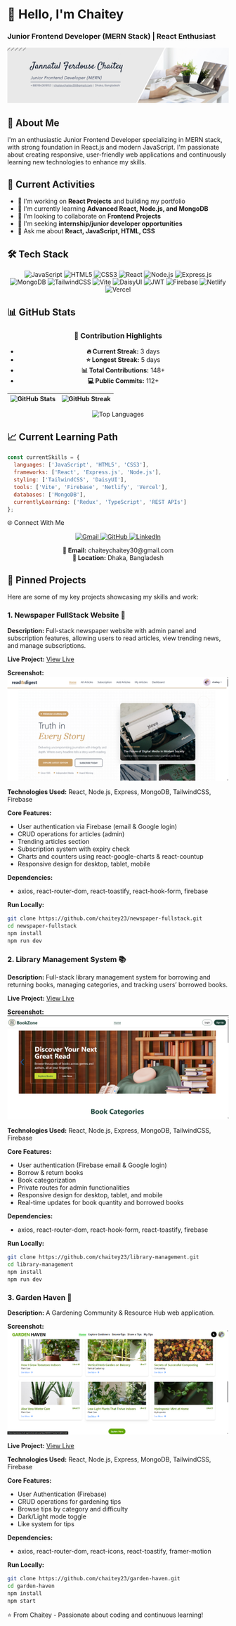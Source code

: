 # 👋 Hello, I'm Chaitey
### Junior Frontend Developer (MERN Stack) | React Enthusiast

![Banner](githubBanner.png)

## 🚀 About Me
I'm an enthusiastic Junior Frontend Developer specializing in MERN stack, with strong foundation in React.js and modern JavaScript. I'm passionate about creating responsive, user-friendly web applications and continuously learning new technologies to enhance my skills.

## 💼 Current Activities
- 🔭 I'm working on **React Projects** and building my portfolio
- 🌱 I'm currently learning **Advanced React, Node.js, and MongoDB**
- 👯 I'm looking to collaborate on **Frontend Projects**
- 🤔 I'm seeking **internship/junior developer opportunities**
- 💬 Ask me about **React, JavaScript, HTML, CSS**

## 🛠️ Tech Stack

<p align="center">
  <img src="https://img.shields.io/badge/JavaScript-F7DF1E?style=for-the-badge&logo=javascript&logoColor=black" alt="JavaScript" />
  <img src="https://img.shields.io/badge/HTML5-E34F26?style=for-the-badge&logo=html5&logoColor=white" alt="HTML5" />
  <img src="https://img.shields.io/badge/CSS3-1572B6?style=for-the-badge&logo=css3&logoColor=white" alt="CSS3" />
  <img src="https://img.shields.io/badge/React-20232A?style=for-the-badge&logo=react&logoColor=61DAFB" alt="React" />
  <img src="https://img.shields.io/badge/Node.js-339933?style=for-the-badge&logo=nodedotjs&logoColor=white" alt="Node.js" />
  <img src="https://img.shields.io/badge/Express.js-000000?style=for-the-badge&logo=express&logoColor=white" alt="Express.js" />
  <img src="https://img.shields.io/badge/MongoDB-4EA94B?style=for-the-badge&logo=mongodb&logoColor=white" alt="MongoDB" />
  <img src="https://img.shields.io/badge/Tailwind_CSS-38B2AC?style=for-the-badge&logo=tailwind-css&logoColor=white" alt="TailwindCSS" />
  <img src="https://img.shields.io/badge/Vite-646CFF?style=for-the-badge&logo=vite&logoColor=white" alt="Vite" />
  <img src="https://img.shields.io/badge/DaisyUI-5A0EF8?style=for-the-badge&logo=daisyui&logoColor=white" alt="DaisyUI" />
  <img src="https://img.shields.io/badge/JWT-000000?style=for-the-badge&logo=jsonwebtokens&logoColor=white" alt="JWT" />
  <img src="https://img.shields.io/badge/Firebase-FFCA28?style=for-the-badge&logo=firebase&logoColor=black" alt="Firebase" />
  <img src="https://img.shields.io/badge/Netlify-00C7B7?style=for-the-badge&logo=netlify&logoColor=white" alt="Netlify" />
  <img src="https://img.shields.io/badge/Vercel-000000?style=for-the-badge&logo=vercel&logoColor=white" alt="Vercel" />
</p>

## 📊 GitHub Stats

<div align="center">

### 🚀 Contribution Highlights
- **🔥 Current Streak:** 3 days 
- **⭐ Longest Streak:** 5 days
- **📊 Total Contributions:** 148+
- **💻 Public Commits:** 112+

| ![GitHub Stats](https://github-readme-stats.vercel.app/api?username=chaitey23&show_icons=true&theme=radical&hide_title=true&include_all_commits=true&hide=prs,issues,contribs) | ![GitHub Streak](https://github-readme-streak-stats.herokuapp.com/?user=chaitey23&theme=radical&hide_border=false) |
| :---: | :---: |

![Top Languages](https://github-readme-stats.vercel.app/api/top-langs/?username=chaitey23&layout=compact&theme=radical&hide=java,php&langs_count=6)

</div>


## 📈 Current Learning Path

```javascript
const currentSkills = {
  languages: ['JavaScript', 'HTML5', 'CSS3'],
  frameworks: ['React', 'Express.js', 'Node.js'],
  styling: ['TailwindCSS', 'DaisyUI'],
  tools: ['Vite', 'Firebase', 'Netlify', 'Vercel'],
  databases: ['MongoDB'],
  currentlyLearning: ['Redux', 'TypeScript', 'REST APIs']
};
```

🌐 Connect With Me
<p align="center"> <a href="mailto:chaiteychaitey30@gmail.com" target="_blank"> <img src="https://img.shields.io/badge/Gmail-D14836?style=for-the-badge&logo=gmail&logoColor=white" alt="Gmail" /> </a> <a href="https://github.com/chaitey23"target="_blank"> <img src="https://img.shields.io/badge/GitHub-100000?style=for-the-badge&logo=github&logoColor=white" alt="GitHub" /> </a>   <a href="https://www.linkedin.com/in/jannatul-ferdouse-chaiteey/" target="_blank"> 
    <img src="https://img.shields.io/badge/LinkedIn-0077B5?style=for-the-badge&logo=linkedin&logoColor=white" alt="LinkedIn" /> 
  </a> </p><p align="center"> <strong>📧 Email:</strong> chaiteychaitey30@gmail.com<br/> <strong>📍 Location:</strong> Dhaka, Bangladesh </p>

  ## 📌 Pinned Projects
Here are some of my key projects showcasing my skills and work:
### 1. Newspaper FullStack Website 📰
**Description:** Full-stack newspaper website with admin panel and subscription features, allowing users to read articles, view trending news, and manage subscriptions.

**Live Project:** [View Live](https://newspaper-fullstack-webs-53e81.web.app/)

**Screenshot:**
![Newspaper Screenshot](Newspaper.png)

**Technologies Used:** React, Node.js, Express, MongoDB, TailwindCSS, Firebase

**Core Features:**
- User authentication via Firebase (email & Google login)
- CRUD operations for articles (admin)
- Trending articles section
- Subscription system with expiry check
- Charts and counters using react-google-charts & react-countup
- Responsive design for desktop, tablet, mobile

**Dependencies:**
- axios, react-router-dom, react-toastify, react-hook-form, firebase

**Run Locally:**
```bash
git clone https://github.com/chaitey23/newspaper-fullstack.git
cd newspaper-fullstack
npm install
npm run dev
```
### 2. Library Management System 📚
**Description:** Full-stack library management system for borrowing and returning books, managing categories, and tracking users’ borrowed books.

**Live Project:** [View Live](https://library-management-31a51.web.app/)

**Screenshot:**
![Library Screenshot](Library.png)


**Technologies Used:** React, Node.js, Express, MongoDB, TailwindCSS, Firebase

**Core Features:**
- User authentication (Firebase email & Google login)
- Borrow & return books
- Book categorization
- Private routes for admin functionalities
- Responsive design for desktop, tablet, and mobile
- Real-time updates for book quantity and borrowed books

**Dependencies:**
- axios, react-router-dom, react-hook-form, react-toastify, firebase

**Run Locally:**
```bash
git clone https://github.com/chaitey23/library-management.git
cd library-management
npm install
npm run dev
```

### 3. Garden Haven 🌱
**Description:** A Gardening Community & Resource Hub web application.

**Screenshot:**
![GardenHaven Screenshot](GardenHaven.png)

**Live Project:** [View Live](https://gardening-hub-application.web.app/)

**Technologies Used:** React, Node.js, Express, MongoDB, TailwindCSS, Firebase

**Core Features:**
- User Authentication (Firebase)
- CRUD operations for gardening tips
- Browse tips by category and difficulty
- Dark/Light mode toggle
- Like system for tips

**Dependencies:**
- axios, react-router-dom, react-icons, react-toastify, framer-motion

**Run Locally:**
```bash
git clone https://github.com/chaitey23/garden-haven.git
cd garden-haven
npm install
npm start
```

⭐ From Chaitey - Passionate about coding and continuous learning!
